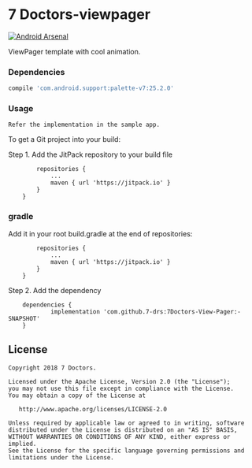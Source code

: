 # 7 Doctors-viewpager
[![Android Arsenal](https://img.shields.io/badge/Android%20Arsenal-Glazy%20ViewPager-brightgreen.svg?style=flat)](https://android-arsenal.com/details/1/5856)

ViewPager template with cool animation.



### Dependencies
```groovy
compile 'com.android.support:palette-v7:25.2.0'
```

### Usage
    Refer the implementation in the sample app.
To get a Git project into your build:

Step 1. Add the JitPack repository to your build file
```	allprojects {
		repositories {
			...
			maven { url 'https://jitpack.io' }
		}
	}
```
### gradle
Add it in your root build.gradle at the end of repositories:

```	allprojects {
		repositories {
			...
			maven { url 'https://jitpack.io' }
		}
	}
```
Step 2. Add the dependency
```
	dependencies {
	        implementation 'com.github.7-drs:7Doctors-View-Pager:-SNAPSHOT'
	}
```

License
--------

    Copyright 2018 7 Doctors.

    Licensed under the Apache License, Version 2.0 (the "License");
    you may not use this file except in compliance with the License.
    You may obtain a copy of the License at

       http://www.apache.org/licenses/LICENSE-2.0

    Unless required by applicable law or agreed to in writing, software
    distributed under the License is distributed on an "AS IS" BASIS,
    WITHOUT WARRANTIES OR CONDITIONS OF ANY KIND, either express or implied.
    See the License for the specific language governing permissions and
    limitations under the License.
